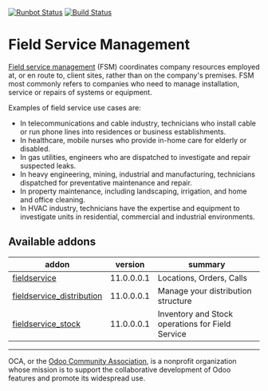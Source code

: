 [![Runbot Status](https://runbot.odoo-community.org/runbot/badge/flat/264/11.0.svg)](https://runbot.odoo-community.org/runbot/repo/github-com-oca-field-service-264)
[![Build Status](https://travis-ci.org/OCA/field-service.svg?branch=11.0)](https://travis-ci.org/OCA/field-service)

# Field Service Management

[Field service management](https://en.wikipedia.org/wiki/Field_service_management) (FSM) coordinates company resources employed at, or en route to, client sites, rather than on the company's premises. FSM most commonly refers to companies who need to manage installation, service or repairs of systems or equipment.

Examples of field service use cases are:

- In telecommunications and cable industry, technicians who install cable or run phone lines into residences or business establishments.
- In healthcare, mobile nurses who provide in-home care for elderly or disabled.
- In gas utilities, engineers who are dispatched to investigate and repair suspected leaks.
- In heavy engineering, mining, industrial and manufacturing, technicians dispatched for preventative maintenance and repair.
- In property maintenance, including landscaping, irrigation, and home and office cleaning.
- In HVAC industry, technicians have the expertise and equipment to investigate units in residential, commercial and industrial environments.


[//]: # (addons)

Available addons
----------------
addon | version | summary
--- | --- | ---
[fieldservice](fieldservice/) | 11.0.0.0.1 | Locations, Orders, Calls
[fieldservice_distribution](fieldservice_distribution/) | 11.0.0.0.1 | Manage your distribution structure
[fieldservice_stock](fieldservice_stock/) | 11.0.0.0.1 | Inventory and Stock operations for Field Service

[//]: # (end addons)

----

OCA, or the [Odoo Community Association](http://odoo-community.org/), is a nonprofit organization whose
mission is to support the collaborative development of Odoo features and
promote its widespread use.
